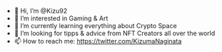 - 👋 Hi, I’m @Kizu92
- 👀 I’m interested in Gaming & Art
- 🌱 I’m currently learning everything about Crypto Space
- 💞️ I’m looking for tipps & advice from NFT Creators all over the world
- 📫 How to reach me: https://twitter.com/KizumaNaginata

<!---
Kizu92/Kizu92 is a ✨ special ✨ repository because its `README.md` (this file) appears on your GitHub profile.
You can click the Preview link to take a look at your changes.
--->

